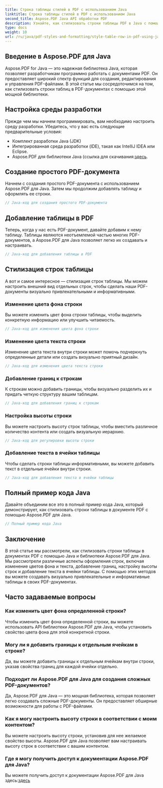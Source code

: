 ```yaml
---
title: Строка таблицы стилей в PDF с использованием Java
linktitle: Строка таблицы стилей в PDF с использованием Java
second_title: Aspose.PDF Java API обработки PDF
description: Узнайте, как стилизовать строки таблицы PDF в Java с помощью Aspose.PDF для Java. Настраивайте цвета, добавляйте границы и многое другое в этом подробном руководстве.
type: docs
weight: 10
url: /ru/java/pdf-styles-and-formatting/style-table-row-in-pdf-using-java/
---
```


## Введение в Aspose.PDF для Java

Aspose.PDF for Java — это надежная библиотека Java, которая позволяет разработчикам программно работать с документами PDF. Он предоставляет широкий спектр функций для создания, редактирования и управления PDF-файлами. В этой статье мы сосредоточимся на том, как стилизовать строки таблиц в PDF-документах с помощью этой мощной библиотеки.

## Настройка среды разработки

Прежде чем мы начнем программировать, вам необходимо настроить среду разработки. Убедитесь, что у вас есть следующие предварительные условия:

- Комплект разработки Java (JDK)
- Интегрированная среда разработки (IDE), такая как IntelliJ IDEA или Eclipse.
-  Aspose.PDF для библиотеки Java (ссылка для скачивания:[здесь](https://releases.aspose.com/pdf/java/).

## Создание простого PDF-документа

Начнем с создания простого PDF-документа с использованием Aspose.PDF для Java. Затем мы продолжим добавлять таблицу и оформлять ее строки.

```java
// Java-код для создания простого PDF-документа
```

## Добавление таблицы в PDF

Теперь, когда у нас есть PDF-документ, давайте добавим к нему таблицу. Таблицы являются неотъемлемой частью многих PDF-документов, а Aspose.PDF для Java позволяет легко их создавать и настраивать.

```java
// Java-код для добавления таблицы в PDF
```

## Стилизация строк таблицы

А вот и самое интересное — стилизация строк таблицы. Мы можем настроить внешний вид отдельных строк, чтобы сделать наши PDF-документы визуально привлекательными и информативными.

### Изменение цвета фона строки

Вы можете изменить цвет фона строки таблицы, чтобы выделить конкретную информацию или улучшить читаемость.

```java
// Java-код для изменения цвета фона строки
```

### Изменение цвета текста строки

Изменение цвета текста внутри строки может помочь подчеркнуть определенные детали или создать визуально приятный дизайн.

```java
// Java-код для изменения цвета текста строки
```

### Добавление границ к строкам

К строкам можно добавить границы, чтобы визуально разделить их и придать четкую структуру вашим таблицам.

```java
// Java-код для добавления границ к строкам
```

### Настройка высоты строки

Вы можете настроить высоту строк таблицы, чтобы вместить различное количество контента или создать визуальную иерархию.

```java
// Java-код для регулировки высоты строки
```

### Добавление текста в ячейки таблицы

Чтобы сделать строки таблицы информативными, вы можете добавить текст в отдельные ячейки внутри строки.

```java
// Java-код для добавления текста в ячейки таблицы
```

## Полный пример кода Java

Давайте объединим все это в полный пример кода Java, который демонстрирует, как стилизовать строки таблицы в документе PDF с помощью Aspose.PDF для Java.

```java
// Полный пример кода Java
```

## Заключение

В этой статье мы рассмотрели, как стилизовать строки таблицы в документах PDF с помощью Java и библиотеки Aspose.PDF для Java. Мы рассмотрели различные аспекты оформления строк, включая изменение цветов фона и текста, добавление границ, настройку высоты строк и добавление текста в ячейки таблицы. С помощью этих методов вы можете создавать визуально привлекательные и информативные таблицы в своих PDF-документах.

## Часто задаваемые вопросы

### Как изменить цвет фона определенной строки?

Чтобы изменить цвет фона определенной строки, вы можете использовать API библиотеки Aspose.PDF для Java, чтобы установить свойство цвета фона для этой конкретной строки.

### Могу ли я добавить границы к отдельным ячейкам в строке?

Да, вы можете добавить границы к отдельным ячейкам внутри строки, указав свойства границ для каждой ячейки отдельно.

### Подходит ли Aspose.PDF для Java для создания сложных PDF-документов?

Да, Aspose.PDF для Java — это мощная библиотека, которая позволяет легко создавать сложные PDF-документы. Он предоставляет обширные возможности для работы с PDF-файлами.

### Как я могу настроить высоту строки в соответствии с моим контентом?

Вы можете настроить высоту строки, установив для нее желаемое свойство высоты. Aspose.PDF для Java позволяет вам настраивать высоту строк в соответствии с вашим контентом.

### Где я могу получить доступ к документации Aspose.PDF для Java?

 Вы можете получить доступ к документации Aspose.PDF для Java здесь:[здесь](https://reference.aspose.com/pdf/java/)